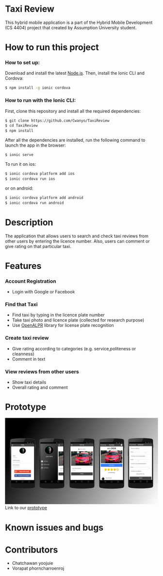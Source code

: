 # Taxi Review

This hybrid mobile application is a part of the Hybrid Mobile Development (CS 4404) project that created by Assumption University student.

# How to run this project

### How to set up:

Download and install the latest [Node.js](https://nodejs.org/en/). Then, install the Ionic CLI and Cordova:

```bash
$ npm install -g ionic cordova
```

### How to run with the Ionic CLI:

First, clone this repository and install all the required dependencies:

```bash
$ git clone https://github.com/Cwanyo/TaxiReview
$ cd TaxiReview
$ npm install
```

After all the dependencies are installed, run the following command to launch the app in the browser:

```bash
$ ionic serve
```

To run it on ios:

```bash
$ ionic cordova platform add ios
$ ionic cordova run ios
```

or on android:
```bash
$ ionic cordova platform add android
$ ionic cordova run android
```

# Description
The application that allows users to search and check taxi reviews from other users by entering the licence number. Also, users can comment or give rating on that particular taxi.

# Features

### Account Registration 
- Login with Google or Facebook

### Find that Taxi
- Find taxi by typing in the licence plate number
- Take taxi photo and licence plate (collected for research purpose)
- Use [OpenALPR](https://github.com/openalpr/openalpr) library  for license plate recognition

### Create taxi review
- Give rating according to categories (e.g. service,politeness or cleanness)
- Comment in text

### View reviews from other users
- Show taxi details
- Overall rating and comment

# Prototype
![Prototype Taxi Review](doc/prototype.png)
Link to our [prototype](https://creator.ionic.io/share/dd7f0f339376)

# Known issues and bugs

# Contributors
- Chatchawan yoojuie
- Vorapat phorncharroenroj
